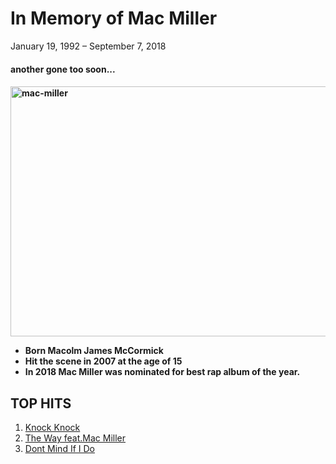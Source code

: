 <html>
	<body>
		<head>
			<title>In Memory of Mack Miller</title>
		</head>
		<h1>In Memory of Mac Miller </h1>
			<p>January 19, 1992 – September 7, 2018</p>
		<h4>another gone too soon...<h4>
		<img src ="http://www.stampthewax.com/wp-content/uploads/2014/06/mac-miller.jpg" alt="mac-miller" title="mac-miller with an umbrella"
		width="600" height="400"/>
	<ul>
		<li>Born <b>Macolm James McCormick</b></li>
		<li>Hit the scene in 2007 at the age of 15</li>
		<li>In 2018 Mac Miller was nominated for best rap album of the year.</li> 
	</ul>
	<h2>TOP HITS</h2>
	<ol>
		<li><a href="https://www.youtube.com/watch?v=6bMmhKz6KXg">Knock Knock</a></li>
		<li><a href="https://www.youtube.com/watch?v=_sV0S8qWSy0">The Way feat.Mac Miller</a></li>
		<li><a href="https://www.youtube.com/watch?v=8bL3znGwXFc">Dont Mind If I Do</a></li>
	</ol>
	</body>
<html>
